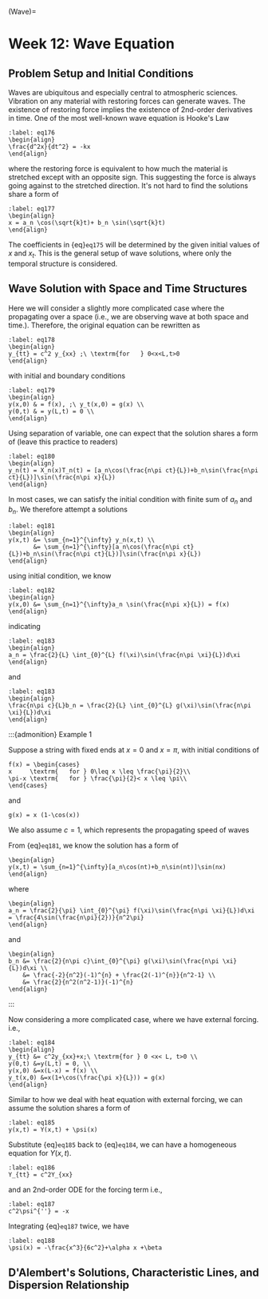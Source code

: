 (Wave)=
# Week 12:  Wave Equation  
## Problem Setup and Initial Conditions
Waves are ubiquitous and especially central to atmospheric sciences. Vibration on any material with restoring forces can generate waves. The existence of restoring force implies the existence of 2nd-order derivatives in time. One of the most well-known wave equation is Hooke's Law


```{math}
:label: eq176
\begin{align}
\frac{d^2x}{dt^2} = -kx
\end{align}
```

where the restoring force is equivalent to how much the material is stretched except with an opposite sign. This suggesting the force is always going against to the stretched direction. It's not hard to find the solutions share a form of 



```{math}
:label: eq177
\begin{align}
x = a_n \cos(\sqrt{k}t)+ b_n \sin(\sqrt{k}t)
\end{align}
```

The coefficients in {eq}`eq175` will be determined by the given initial values of $x$ and $x_t$. This is the general setup of wave solutions, where only the temporal structure is considered.  


## Wave Solution with Space and Time Structures
Here we will consider a slightly more complicated case where the propagating over a space (i.e., we are observing wave at both space and time.). Therefore, the original equation can be rewritten as 


```{math}
:label: eq178
\begin{align}
y_{tt} = c^2 y_{xx} ;\ \textrm{for   } 0<x<L,t>0
\end{align}
```

with initial and boundary conditions 

```{math}
:label: eq179
\begin{align}
y(x,0) & = f(x), ;\ y_t(x,0) = g(x) \\ 
y(0,t) & = y(L,t) = 0 \\ 
\end{align}
```


Using separation of variable, one can expect that the solution shares a form of (leave this practice to readers)

```{math}
:label: eq180
\begin{align}
y_n(t) = X_n(x)T_n(t) = [a_n\cos(\frac{n\pi ct}{L})+b_n\sin(\frac{n\pi ct}{L})]\sin(\frac{n\pi x}{L})
\end{align}
```

In most cases, we can satisfy the initial condition with finite sum of $a_n$ and $b_n$. We therefore attempt a solutions 

```{math}
:label: eq181
\begin{align}
y(x,t) &= \sum_{n=1}^{\infty} y_n(x,t) \\
       &= \sum_{n=1}^{\infty}[a_n\cos(\frac{n\pi ct}{L})+b_n\sin(\frac{n\pi ct}{L})]\sin(\frac{n\pi x}{L})
\end{align}
```

using initial condition, we know 

```{math}
:label: eq182
\begin{align}
y(x,0) &= \sum_{n=1}^{\infty}a_n \sin(\frac{n\pi x}{L}) = f(x)
\end{align}
```

indicating 

```{math}
:label: eq183
\begin{align}
a_n = \frac{2}{L} \int_{0}^{L} f(\xi)\sin(\frac{n\pi \xi}{L})d\xi
\end{align}
```

and 


```{math}
:label: eq183
\begin{align}
\frac{n\pi c}{L}b_n = \frac{2}{L} \int_{0}^{L} g(\xi)\sin(\frac{n\pi \xi}{L})d\xi
\end{align}
```



:::{admonition} Example 1

Suppose a string with fixed ends at $x=0$ and $x=\pi$, with initial conditions of 

```{math}
f(x) = \begin{cases} 
x     \textrm{   for } 0\leq x \leq \frac{\pi}{2}\\
\pi-x \textrm{   for } \frac{\pi}{2}< x \leq \pi\\
\end{cases} 
```

and 

```{math}
g(x) = x (1-\cos(x))
```

We also assume $c=1$, which represents the propagating speed of waves 


From {eq}`eq181`, we know the solution has a form of 

```{math}
\begin{align}
y(x,t) = \sum_{n=1}^{\infty}[a_n\cos(nt)+b_n\sin(nt)]\sin(nx)
\end{align}
```

where 

```{math}
\begin{align}
a_n = \frac{2}{\pi} \int_{0}^{\pi} f(\xi)\sin(\frac{n\pi \xi}{L})d\xi  = \frac{4\sin(\frac{n\pi}{2})}{n^2\pi}
\end{align}
```

and 

```{math}
\begin{align}
b_n &= \frac{2}{n\pi c}\int_{0}^{\pi} g(\xi)\sin(\frac{n\pi \xi}{L})d\xi \\
    &= \frac{-2}{n^2}(-1)^{n} + \frac{2(-1)^{n}}{n^2-1} \\
    &= \frac{2}{n^2(n^2-1)}(-1)^{n}  
\end{align}
```
:::


Now considering a more complicated case, where we have external forcing. i.e.,

```{math}
:label: eq184
\begin{align} 
y_{tt} &= c^2y_{xx}+x;\ \textrm{for } 0 <x< L, t>0 \\
y(0,t) &=y(L,t) = 0, \\
y(x,0) &=x(L-x) = f(x) \\
y_t(x,0) &=x(1+\cos(\frac{\pi x}{L})) = g(x)
\end{align} 
```

Similar to how we deal with heat equation with external forcing, we can assume the solution shares a form of 


```{math}
:label: eq185
y(x,t) = Y(x,t) + \psi(x)
```

Substitute {eq}`eq185` back to {eq}`eq184`, we can have a homogeneous equation for $Y(x,t)$. 

```{math}
:label: eq186
Y_{tt} = c^2Y_{xx} 
```

and an 2nd-order ODE for the forcing term i.e., 

```{math}
:label: eq187
c^2\psi^{''} = -x 
```

Integrating {eq}`eq187` twice, we have 

```{math}
:label: eq188
\psi(x) = -\frac{x^3}{6c^2}+\alpha x +\beta
```

## D'Alembert's Solutions, Characteristic Lines, and Dispersion Relationship 